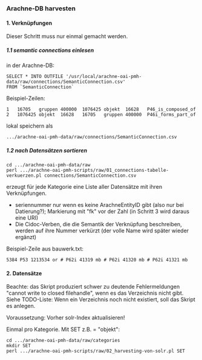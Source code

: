 
### Arachne-DB harvesten

#### 1. Verknüpfungen

Dieser Schritt muss nur einmal gemacht werden.

##### 1.1 semantic connections einlesen

in der Arachne-DB:

```
SELECT * INTO OUTFILE '/usr/local/arachne-oai-pmh-data/raw/connections/SemanticConnection.csv'
FROM `SemanticConnection`
```

Beispiel-Zeilen:
```
1	16705	gruppen	400000	1076425	objekt	16628	P46_is_composed_of	
2	1076425	objekt	16628	16705	gruppen	400000	P46i_forms_part_of	
```

lokal speichern als
```
.../arachne-oai-pmh-data/raw/connections/SemanticConnection.csv
```

##### 1.2 nach Datensätzen sortieren

```
cd .../arachne-oai-pmh-data/raw
perl .../arachne-oai-pmh-scripts/raw/01_connections-tabelle-verkuerzen.pl connections/SemanticConnection.csv
```

erzeugt für jede Kategorie eine Liste aller Datensätze mit ihren Verknüpfungen.
* seriennummer nur wenn es keine ArachneEntityID gibt (also nur bei Datierung?); Markierung mit "fk" vor der Zahl (in Schritt 3 wird daraus eine URI)
* Die Cidoc-Verben, die die Semantik der Verknüpfung beschreiben, werden auf ihre Nummer verkürzt (der volle Name wird später wieder ergänzt)

Beispiel-Zeile aus bauwerk.txt:
```
5384 P53 1213534 or # P62i 41319 mb # P62i 41320 mb # P62i 41321 mb
```


#### 2. Datensätze

Beachte: das Skript produziert schwer zu deutende Fehlermeldungen "cannot write to closed filehandle", wenn es das Verzeichnis nicht gibt. Siehe TODO-Liste: Wenn ein Verzeichnis noch nicht existiert, soll das Skript es anlegen.

Voraussetzung: Vorher solr-Index aktualisieren!

Einmal pro Kategorie. Mit SET z.B. = "objekt":
```
cd .../arachne-oai-pmh-data/raw/categories
mkdir SET
perl .../arachne-oai-pmh-scripts/raw/02_harvesting-von-solr.pl SET
```
